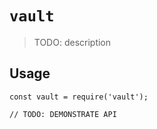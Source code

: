 # `vault`

> TODO: description

## Usage

```
const vault = require('vault');

// TODO: DEMONSTRATE API
```
